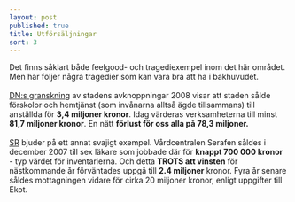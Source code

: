 ```yaml
---
layout: post
published: true
title: Utförsäljningar
sort: 3
---
```





Det finns såklart både feelgood- och tragediexempel inom det här området. Men här följer några tragedier som kan vara bra att ha i bakhuvudet.<br><br>
[DN:s granskning](http://www.dn.se/ekonomi/utforsaljningar-med-miljonrabatt/) av stadens avknoppningar 2008 visar att staden sålde förskolor och hemtjänst (som invånarna alltså ägde tillsammans) till anställda för **3,4 miljoner kronor**. Idag värderas verksamheterna till minst **81,7 miljoner kronor**. En nätt **förlust för oss alla på 78,3 miljoner.**
<br><br>
[SR](http://sverigesradio.se/sida/artikel.aspx?programid=83&artikel=5079798) bjuder på ett annat svajigt exempel. Vårdcentralen Serafen såldes i december 2007 till sex läkare som jobbade där för **knappt 700 000 kronor** -  typ värdet för inventarierna. Och detta **TROTS att vinsten** för nästkommande år förväntades uppgå till **2.4 miljoner** kronor. Fyra år senare såldes mottagningen vidare för cirka 20 miljoner kronor, enligt uppgifter till Ekot.
